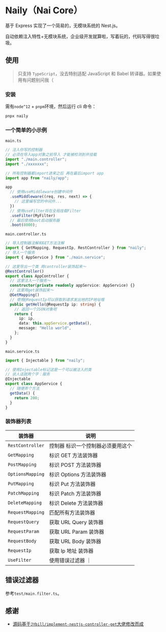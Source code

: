 # Naily（Nai Core）

基于 Express 实现了一个简易的，无模块系统的 Nest.js。

自动依赖注入特性+无模块系统，企业级开发就算啦，写着玩的，代码写得很垃圾。

## 使用

> 只支持 `TypeScript`，没去特别适配 JavaScript 和 Babel 转译器。如果使用有问题别问我（

### 安装

需有`node^12` + `pnpm`环境，然后运行 cli 命令：

```sh
pnpx naily
```

### 一个简单的小示例

`main.ts`

```typescript
// 注入你写的控制器
// 必须在导入app对象之前导入 才能被检测到并挂载
import "./main.controller";
import "./xxxxxxx";

// 所有控制器都import进来之后 再在最后import app
import app from "naily/app";

app
  // 使用useMiddleware创建中间件
  .useMiddleware((req, res, next) => {
    // 这里编写您的中间件...
  })
  // 使用useFilter将在全局挂载Filter
  .useFilter(MyFilter)
  // 最后使用boot启动服务器
  .boot(8000);
```

`main.controller.ts`

```typescript
// 导入控制器注解和GET方法注解
import { GetMapping, RequestIp, RestController } from "naily";
// 导入一个服务
import { AppService } from "./main.service";

// 这里导出一个类 用controller装饰起来～
@RestController()
export class AppController {
  // 这里注入一个服务～
  constructor(private readonly appService: AppService) {}
  // 这里用get装饰起来～
  @GetMapping()
  // 使用@RequestIp可以获取到请求发出地的IP地址哦
  public getHello(@RequestIp ip: string) {
    // 返回一个JSON对象吧
    return {
      ip: ip,
      data: this.appService.getData(),
      message: "Hello world",
    };
  }
}
```

`main.service.ts`

```typescript
import { Injectable } from "naily";

// 使用Injectable标记这是一个可以被注入的类
// 说人话就两个字：服务
@Injectable
export class AppService {
  // 随便弄个方法
  getData() {
    return 200;
  }
}
```

### 装饰器列表

| 装饰器           | 说明                              |
| ---------------- | --------------------------------- |
| `RestController` | 控制器 标识一个控制器必须要用这个 |
| `GetMapping`     | 标识 GET 方法装饰器               |
| `PostMapping`    | 标识 POST 方法装饰器              |
| `OptionsMapping` | 标识 Options 方法装饰器           |
| `PutMapping`     | 标识 Put 方法装饰器               |
| `PatchMapping`   | 标识 Patch 方法装饰器             |
| `DeleteMapping`  | 标识 Delete 方法装饰器            |
| `RequestMapping` | 匹配所有方法装饰器                |
| `RequestQuery`   | 获取 URL Query 装饰器             |
| `RequestParam`   | 获取 URL Param 装饰器             |
| `RequestBody`    | 获取 URL Body 装饰器              |
| `RequestIp`      | 获取 Ip 地址 装饰器               |
| `UseFilter`      | 使用错误过滤器 ｜                 |

## 错误过滤器

参考`test/main.filter.ts`。

## 感谢

- [源码基于`JYbill/implement-nestjs-controller-get`大佬修改而成](https://github.com/JYbill/implement-nestjs-controller-get)
